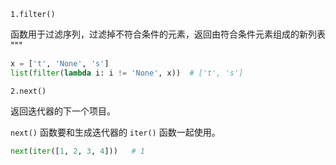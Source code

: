 `1.filter() `

函数用于过滤序列，过滤掉不符合条件的元素，返回由符合条件元素组成的新列表
"""

```python
x = ['t', 'None', 's']
list(filter(lambda i: i != 'None', x))  # ['t', 's']
```

`2.next() `

返回迭代器的下一个项目。

`next()` 函数要和生成迭代器的 `iter()` 函数一起使用。

```python
next(iter([1, 2, 3, 4]))   # 1
```
